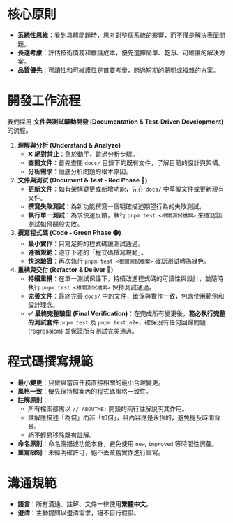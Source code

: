 # 核心原則

- **系統性思維**：看到具體問題時，思考對整個系統的影響，而不僅是解決表面問題。
- **長遠考慮**：評估技術債務和維護成本，優先選擇簡單、乾淨、可維護的解決方案。
- **品質優先**：可讀性和可維護性是首要考量，勝過短期的聰明或複雜的方案。

# 開發工作流程

我們採用 **文件與測試驅動開發 (Documentation & Test-Driven Development)** 的流程。

1.  **理解與分析 (Understand & Analyze)**
    - ❌ **絕對禁止**：急於動手、跳過分析步驟。
    - **查閱文件**：首先查閱 `docs/` 目錄下的既有文件，了解目前的設計與架構。
    - **分析需求**：徹底分析問題的根本原因。
2.  **文件與測試 (Document & Test - Red Phase 🔴)**
    - **更新文件**：如有架構變更或新增功能，先在 `docs/` 中草擬文件或更新現有文件。
    - **撰寫失敗測試**：為新功能撰寫一個明確描述期望行為的失敗測試。
    - **執行單一測試**：為求快速反饋，執行 `pnpm test <相關測試檔案>` 來確認該測試如預期般失敗。
3.  **撰寫程式碼 (Code - Green Phase 🟢)**
    - **最小實作**：只寫足夠的程式碼讓測試通過。
    - **遵循規範**：遵守下述的「程式碼撰寫規範」。
    - **快速驗證**：再次執行 `pnpm test <相關測試檔案>` 確認測試轉為綠色。
4.  **重構與交付 (Refactor & Deliver 🔧)**
    - **持續重構**：在單一測試保護下，持續改進程式碼的可讀性與設計，並隨時執行 `pnpm test <相關測試檔案>` 保持測試通過。
    - **完善文件**：最終完善 `docs/` 中的文件，確保與實作一致，包含使用範例和設計理念。
    - **✅ 最終完整驗證 (Final Verification)**：在完成所有變更後，**務必執行完整的測試套件** `pnpm test` 及 `pnpm test:e2e`，確保沒有任何回歸問題 (regression) 並保證所有測試完美通過。

# 程式碼撰寫規範

- **最小變更**：只做與當前任務直接相關的最小合理變更。
- **風格一致**：優先保持檔案內的程式碼風格一致性。
- **註解原則**：
  - 所有檔案都需以 `// ABOUTME:` 開頭的兩行註解說明其作用。
  - 註解應描述「為何」而非「如何」，且內容應是永恆的，避免提及時間背景。
  - 絕不輕易移除既有註解。
- **命名原則**：命名應描述功能本身，避免使用 `new`, `improved` 等時間性詞彙。
- **重寫限制**：未經明確許可，絕不丟棄舊實作進行重寫。

# 溝通規範

- **語言**：所有溝通、註解、文件一律使用**繁體中文**。
- **澄清**：主動提問以澄清需求，絕不自行假設。
